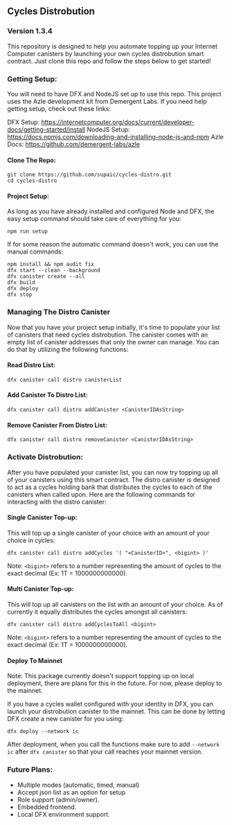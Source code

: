 ## Cycles Distrobution
### Version 1.3.4
This repository is designed to help you automate topping up your Internet Computer canisters by launching your own cycles distrobution smart contract. Just clone this repo and follow the steps below to get started!

### Getting Setup:

You will need to have DFX and NodeJS set up to use this repo. This project uses the Azle development kit from Demergent Labs. If you need help getting setup, check out these links:

DFX Setup: https://internetcomputer.org/docs/current/developer-docs/getting-started/install
NodeJS Setup: https://docs.npmjs.com/downloading-and-installing-node-js-and-npm
Azle Docs: https://github.com/demergent-labs/azle

#### Clone The Repo:

```
git clone https://github.com/supaic/cycles-distro.git
cd cycles-distro
```

#### Project Setup:

As long as you have already installed and configured Node and DFX, the easy setup command should take care of everything for you:

```
npm run setup
```

If for some reason the automatic command doesn't work, you can use the manual commands:

```
npm install && npm audit fix
dfx start --clean --background
dfx canister create --all
dfx build
dfx deploy
dfx stop
```

### Managing The Distro Canister

Now that you have your project setup initially, it's time to populate your list of canisters that need cycles distrobution. The canister comes with an empty list of canister addresses that only the owner can manage. You can do that by utilizing the following functions:

#### Read Distro List:

```
dfx canister call distro canisterList
```

#### Add Canister To Distro List:

```
dfx canister call distro addCanister <CanisterIDAsString>
```

#### Remove Canister From Distro List:

```
dfx canister call distro removeCanister <CanisterIDAsString>
```

### Activate Distrobution:

After you have populated your canister list, you can now try topping up all of your canisters using this smart contract. The distro canister is designed to act as a cycles holding bank that distributes the cycles to each of the canisters when called upon. Here are the following commands for interacting with the distro canister:

#### Single Canister Top-up:

This will top up a single canister of your choice with an amount of your choice in cycles:

```
dfx canister call distro addCycles '( "<CanisterID>", <bigint> )'
```

Note: `<bigint>` refers to a number representing the amount of cycles to the exact decimal (Ex: 1T = 1000000000000).

#### Multi Canister Top-up:

This will top up all canisters on the list with an amount of your choice. As of currently it equally distributes the cycles amongst all canisters:

```
dfx canister call distro addCyclesToAll <bigint>
```

Note: `<bigint>` refers to a number representing the amount of cycles to the exact decimal (Ex: 1T = 1000000000000).

#### Deploy To Mainnet

Note: This package currently doesn't support topping up on local deployment, there are plans for this in the future. For now, please deploy to the mainnet.

If you have a cycles wallet configured with your identity in DFX, you can launch your distrobution canister to the mainnet. This can be done by letting DFX create a new canister for you using:

```
dfx deploy --network ic
```

After deployment, when you call the functions make sure to add `--network ic` after `dfx canister` so that your call reaches your mainnet version.

### Future Plans:

- Multiple modes (automatic, timed, manual)
- Accept json list as an option for setup
- Role support (admin/owner).
- Embedded frontend.
- Local DFX environment support.